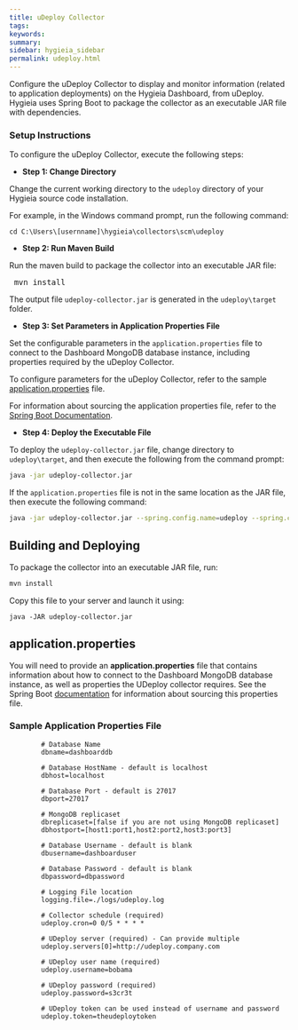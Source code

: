 ```yaml
---
title: uDeploy Collector
tags:
keywords:
summary:
sidebar: hygieia_sidebar
permalink: udeploy.html
---
```


Configure the uDeploy Collector to display and monitor information (related to application deployments) on the Hygieia Dashboard, from uDeploy. Hygieia uses Spring Boot to package the collector as an executable JAR file with dependencies.

### Setup Instructions

To configure the uDeploy Collector, execute the following steps:

*   **Step 1: Change Directory**

Change the current working directory to the `udeploy` directory of your Hygieia source code installation.

For example, in the Windows command prompt, run the following command:

```
cd C:\Users\[usernname]\hygieia\collectors\scm\udeploy
```

*   **Step 2: Run Maven Build**

Run the maven build to package the collector into an executable JAR file:

<pre code=""> mvn install</pre>

The output file `udeploy-collector.jar` is generated in the `udeploy\target` folder.

*   **Step 3: Set Parameters in Application Properties File**

Set the configurable parameters in the `application.properties` file to connect to the Dashboard MongoDB database instance, including properties required by the uDeploy Collector.

To configure parameters for the uDeploy Collector, refer to the sample [application.properties](#sample_application_properties_file) file.

For information about sourcing the application properties file, refer to the [Spring Boot Documentation](http://docs.spring.io/spring-boot/docs/current-SNAPSHOT/reference/htmlsingle/#boot-features-external-config-application-property-files).

*   **Step 4: Deploy the Executable File**

To deploy the `udeploy-collector.jar` file, change directory to `udeploy\target`, and then execute the following from the command prompt:

```bash
java -jar udeploy-collector.jar 
```

If the `application.properties` file is not in the same location as the JAR file, then execute the following command:
```bash
java -jar udeploy-collector.jar --spring.config.name=udeploy --spring.config.location=[path to application.properties file]
```

## Building and Deploying

To package the collector into an executable JAR file, run:
```bash
mvn install
```

Copy this file to your server and launch it using:
```
java -JAR udeploy-collector.jar
```

## application.properties

You will need to provide an **application.properties** file that contains information about how to connect to the Dashboard MongoDB database instance, as well as properties the UDeploy collector requires. See the Spring Boot [documentation](http://docs.spring.io/spring-boot/docs/current-SNAPSHOT/reference/htmlsingle/#boot-features-external-config-application-property-files) for information about sourcing this properties file.

### Sample Application Properties File

```properties
		# Database Name
		dbname=dashboarddb

		# Database HostName - default is localhost
		dbhost=localhost

		# Database Port - default is 27017
		dbport=27017

		# MongoDB replicaset
		dbreplicaset=[false if you are not using MongoDB replicaset]
		dbhostport=[host1:port1,host2:port2,host3:port3]

		# Database Username - default is blank
		dbusername=dashboarduser

		# Database Password - default is blank
		dbpassword=dbpassword

		# Logging File location
		logging.file=./logs/udeploy.log

		# Collector schedule (required)
		udeploy.cron=0 0/5 * * * *

		# UDeploy server (required) - Can provide multiple
		udeploy.servers[0]=http://udeploy.company.com

		# UDeploy user name (required)
		udeploy.username=bobama

		# UDeploy password (required)
		udeploy.password=s3cr3t

		# UDeploy token can be used instead of username and password
		udeploy.token=theudeploytoken
```
